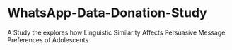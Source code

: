 # WhatsApp-Data-Donation-Study
A Study the explores how Linguistic Similarity Affects Persuasive Message Preferences of Adolescents
